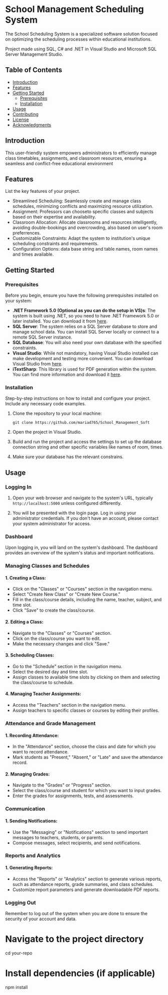 # School Management Scheduling System 
The School Scheduling System is a specialized software solution focused on optimizing the scheduling processes within educational institutions.

Project made using SQL, C# and .NET in Visual Studio and Microsoft SQL Server Management Studio.

## Table of Contents

- [Introduction](#introduction)
- [Features](#features)
- [Getting Started](#getting-started)
  - [Prerequisites](#prerequisites)
  - [Installation](#installation)
- [Usage](#usage)
- [Contributing](#contributing)
- [License](#license)
- [Acknowledgments](#acknowledgments)

## Introduction

This user-friendly system empowers administrators to efficiently manage class timetables, assignments, and classroom resources, ensuring a seamless and conflict-free educational environment

## Features

List the key features of your project.

- Streamlined Scheduling: Seamlessly create and manage class schedules, minimizing conflicts and maximizing resource utilization.
- Assignment: Professors can chooseto specific classes and subjects based on their expertise and availability.
- Classroom Allocation: Allocate classrooms and resources intelligently, avoiding double-bookings and overcrowding, also based on user's room preferrences.
- Customizable Constraints: Adapt the system to institution's unique scheduling constraints and requirements.
- Configuration Options: data base string and table names, room names and times available.

## Getting Started

### Prerequisites

Before you begin, ensure you have the following prerequisites installed on your system:

- **.NET Framework 5.0 (Optional as you can do the setup in VS)s**: The system is built using .NET, so you need to have .NET Framework 5.0 or later installed. You can download it from [here](https://dotnet.microsoft.com/download).
- **SQL Server**: The system relies on a SQL Server database to store and manage school data. You can install SQL Server locally or connect to a remote SQL Server instance.
- **SQL Database**: You will also need your own database with the specified constraints.
- **Visual Studio**: While not mandatory, having Visual Studio installed can make development and testing more convenient. You can download Visual Studio from [here](https://visualstudio.microsoft.com/).
- **iTextSharp**: This library is used for PDF generation within the system. You can find more information and download it [here](https://www.nuget.org/packages/iTextSharp/).

### Installation

Step-by-step instructions on how to install and configure your project. Include any necessary code examples.


1. Clone the repository to your local machine:

   ```shell
   git clone https://github.com/mariad765/School_Management_Soft
   ```
 2. Open the project in Visual Studio.
 3. Build and run the project and access the settings to set up the database connection string and other specific variables like names of room, times.
 4. Make sure your database has the relevant constrains.

 ## Usage
 
### Logging In

1. Open your web browser and navigate to the system's URL, typically `http://localhost:5000` unless configured differently.

2. You will be presented with the login page. Log in using your administrator credentials. If you don't have an account, please contact your system administrator for access.

### Dashboard

Upon logging in, you will land on the system's dashboard. The dashboard provides an overview of the system's status and important notifications.

### Managing Classes and Schedules

#### 1. Creating a Class:

- Click on the "Classes" or "Courses" section in the navigation menu.
- Select "Create New Class" or "Create New Course."
- Fill in the class/course details, including the name, teacher, subject, and time slot.
- Click "Save" to create the class/course.

#### 2. Editing a Class:

- Navigate to the "Classes" or "Courses" section.
- Click on the class/course you want to edit.
- Make the necessary changes and click "Save."

#### 3. Scheduling Classes:

- Go to the "Schedule" section in the navigation menu.
- Select the desired day and time slot.
- Assign classes to available time slots by clicking on them and selecting the class/course to schedule.

#### 4. Managing Teacher Assignments:

- Access the "Teachers" section in the navigation menu.
- Assign teachers to specific classes or courses by editing their profiles.

### Attendance and Grade Management

#### 1. Recording Attendance:

- In the "Attendance" section, choose the class and date for which you want to record attendance.
- Mark students as "Present," "Absent," or "Late" and save the attendance record.

#### 2. Managing Grades:

- Navigate to the "Grades" or "Progress" section.
- Select the class/course and student for which you want to input grades.
- Enter the grades for assignments, tests, and assessments.

### Communication

#### 1. Sending Notifications:

- Use the "Messaging" or "Notifications" section to send important messages to teachers, students, or parents.
- Compose messages, select recipients, and send notifications.

### Reports and Analytics

#### 1. Generating Reports:

- Access the "Reports" or "Analytics" section to generate various reports, such as attendance reports, grade summaries, and class schedules.
- Customize report parameters and generate downloadable PDF reports.

### Logging Out

Remember to log out of the system when you are done to ensure the security of your account and data.

# Navigate to the project directory
cd your-repo

# Install dependencies (if applicable)
npm install

